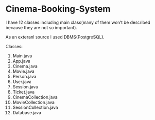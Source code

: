 # Cinema-Booking-System
I have 12 classes including main class(many of them won't be described because they are not so important).

As an exteranl source I used DBMS(PostgreSQL).

Classes: 
1. Main.java
2. App.java
3. Cinema.java
4. Movie.java
5. Person.java
6. User.java
7. Session.java
8. Ticket.java
9. CinemaCollection.java
10. MovieCollection.java
11. SessionCollection.java
12. Database.java
